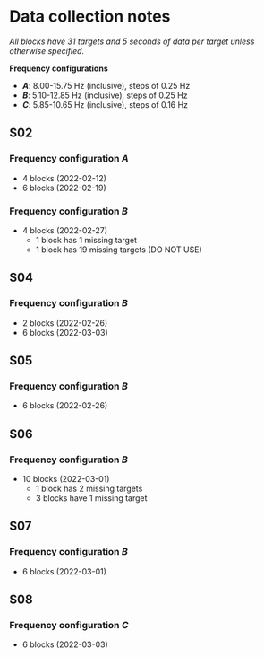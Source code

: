 
# Data collection notes

*All blocks have 31 targets and 5 seconds of data per target unless otherwise specified.*

**Frequency configurations**

- ***A***: 8.00-15.75 Hz (inclusive), steps of 0.25 Hz
- ***B***: 5.10-12.85 Hz (inclusive), steps of 0.25 Hz
- ***C***: 5.85-10.65 Hz (inclusive), steps of 0.16 Hz

## S02

### Frequency configuration ***A***

- 4 blocks (2022-02-12)
- 6 blocks (2022-02-19)

### Frequency configuration ***B***

- 4 blocks (2022-02-27)
    - 1 block has 1 missing target
    - 1 block has 19 missing targets (DO NOT USE)

## S04

### Frequency configuration ***B***

- 2 blocks (2022-02-26)
- 6 blocks (2022-03-03)

## S05

### Frequency configuration ***B***

- 6 blocks (2022-02-26)

## S06

### Frequency configuration ***B***

- 10 blocks (2022-03-01)
    - 1 block has 2 missing targets
    - 3 blocks have 1 missing target

## S07

### Frequency configuration ***B***

- 6 blocks (2022-03-01)

## S08

### Frequency configuration ***C***

- 6 blocks (2022-03-03)
